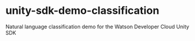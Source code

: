 # unity-sdk-demo-classification
Natural language classification demo for the Watson Developer Cloud Unity SDK
